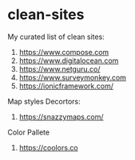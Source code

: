 # clean-sites
My curated list of clean sites:

1. https://www.compose.com
2. https://www.digitalocean.com
3. https://www.netguru.co/
4. https://www.surveymonkey.com
5. https://ionicframework.com/


Map styles Decortors:
1. https://snazzymaps.com/

Color Pallete
1. https://coolors.co
